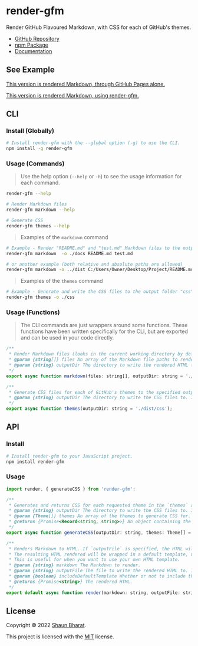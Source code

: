 # render-gfm

Render GitHub Flavoured Markdown, with CSS for each of GitHub's themes.

- [GitHub Repository](https://github.com/shaunbharat/render-gfm)
- [npm Package](https://www.npmjs.com/package/render-gfm)
- [Documentation](https://shaunbharat.github.io/render-gfm/render-gfm)

## See Example

[This version is rendered Markdown, through GitHub Pages alone.](https://shaunbharat.github.io/render-gfm/pages)

[This version is rendered Markdown, using render-gfm.](https://shaunbharat.github.io/render-gfm/render-gfm)

## CLI

### Install (Globally)

```bash
# Install render-gfm with the --global option (-g) to use the CLI.
npm install -g render-gfm
```

### Usage (Commands)

> Use the help option (`--help` or `-h`) to see the usage information for each command.

```bash
render-gfm --help

# Render Markdown files
render-gfm markdown --help

# Generate CSS
render-gfm themes --help
```

> Examples of the `markdown` command

```bash
# Example - Render "README.md" and "test.md" Markdown files to the output folder "docs" in the current directory
render-gfm markdown  -o ./docs README.md test.md

# or another example (both relative and absolute paths are allowed)
render-gfm markdown -o ../dist C:/Users/Owner/Desktop/Project/README.md
```

> Examples of the `themes` command

```bash
# Example - Generate and write the CSS files to the output folder "css" in the current directory
render-gfm themes -o ./css
```

### Usage (Functions)

> The CLI commands are just wrappers around some functions. These functions have been written specifically for the CLI, but are exported and can be used in your code directly.

```javascript
/**
 * Render Markdown files (looks in the current working directory by default, if relative paths are specified) to the specified output directory.
 * @param {string[]} files An array of the Markdown file paths to render. Can be absolute or relative paths.
 * @param {string} outputDir The directory to write the rendered HTML to. If unspecified, the default is the folder "dist" in the current working directory.
 */
export async function markdown(files: string[], outputDir: string = './dist');

/**
 * Generate CSS files for each of GitHub's themes to the specified output directory.
 * @param {string} outputDir The directory to write the CSS files to. If unspecified, the default is the folder "dist/css" in the current working directory.
 */
export async function themes(outputDir: string = './dist/css');
```

## API

### Install

```bash
# Install render-gfm to your JavaScript project.
npm install render-gfm
```

### Usage

```javascript
import render, { generateCSS } from 'render-gfm';

/**
 * Generates and returns CSS for each requested theme in the `themes` array, as an object
 * @param {string} outputDir The directory to write the CSS files to. If unspecified, the CSS will still be returned in an object, but not written to the filesystem.
 * @param {Theme[]} themes An array of the themes to generate CSS for. Defaults to all themes.
 * @returns {Promise<Record<string, string>>} An object containing the CSS for each theme.
 */
export async function generateCSS(outputDir: string, themes: Theme[] = [Theme.Auto, Theme.Light, Theme.Dark, Theme.DarkDimmed, Theme.DarkHighContrast, Theme.LightColorblind, Theme.DarkColorblind]): Promise<Record<string, string>>;

/**
 * Renders Markdown to HTML. If `outputFile` is specified, the HTML will be written to the filesystem.
 * The resulting HTML rendered will be wrapped in a default template, unless `includeDefaultTemplate` is set to false.
 * This is useful for when you want to use your own HTML template.
 * @param {string} markdown The Markdown to render.
 * @param {string} outputFile The file to write the rendered HTML to. If unspecified, the HTML will still be returned, but not written to the filesystem.
 * @param {boolean} includeDefaultTemplate Whether or not to include the default HTML template. Default: true. If false, the rendered Markdown will not be wrapped in a template.
 * @returns {Promise<string>} The rendered HTML.
 */
export default async function render(markdown: string, outputFile: string, includeDefaultTemplate: boolean = true): Promise<string>;
```

## License

Copyright © 2022 [Shaun Bharat](https://github.com/shaunbharat).

This project is licensed with the [MIT](https://github.com/shaunbharat/render-gfm/blob/main/LICENSE) license.
